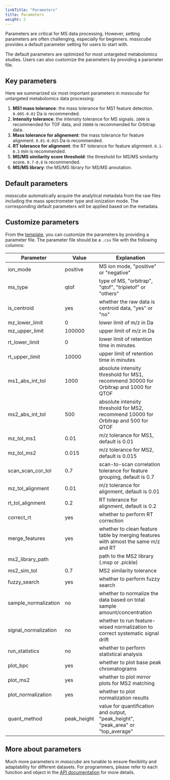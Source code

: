 ```yaml
---
linkTitle: "Parameters"
title: Parameters
weight: 2
---
```


Parameters are critical for MS data processing. However, setting parameters are often challenging, especially for beginners. _masscube_ provides a default parameter setting for users to start with.

The default parameters are optimized for most untargeted metabolomics studies. Users can also customize the parameters by providing a parameter file.

## Key parameters

Here we summarized six most important parameters in _masscube_ for untargeted metabolomics data processing:

1. **MS1 mass tolerance**: the mass tolerance for MS1 feature detection. `0.005-0.01` Da is recommended.
2. **Intensity tolerance**: the intensity tolerance for MS signals. `1000` is recommended for TOF data, and `30000` is recommended for Orbitrap data.
3. **Mass tolerance for alignement**: the mass tolerance for feature alignment. `0.01-0.015` Da is recommended.
4. **RT tolerance for alignment**: the RT tolerance for feature alignment. `0.1-0.3` min is recommended.
5. **MS/MS similarity score threshold**: the threshold for MS/MS similarity score. `0.7-0.8` is recommended.
6. **MS/MS library**: the MS/MS library for MS/MS annotation.

## Default parameters

_masscube_ automatically acquire the analytical metadata from the raw files including the mass spectrometer type and ionization mode. The corresponding default parameters will be applied based on the metadata.

## Customize parameters

From the [template](https://github.com/huaxuyu/masscubedocs/blob/main/content/docs/parameters.csv), you can customize the parameters by providing a parameter file. The parameter file should be a `.csv` file with the following columns:

| Parameter            | Value       | Explanation                                                                          |
| -------------------- | ----------- | ------------------------------------------------------------------------------------ |
| ion_mode             | positive    | MS ion mode, "positive" or "negative"                                                |
| ms_type              | qtof        | type of MS, "orbitrap", "qtof", "tripletof" or "others"                              |
| is_centroid          | yes         | whether the raw data is centroid data, "yes" or "no"                                 |
| mz_lower_limit       | 0           | lower limit of m/z in Da                                                             |
| mz_upper_limit       | 100000      | upper limit of m/z in Da                                                             |
| rt_lower_limit       | 0           | lower limit of retention time in minutes                                             |
| rt_upper_limit       | 10000       | upper limit of retention time in minutes                                             |
| ms1_abs_int_tol      | 1000        | absolute intensity threshold for MS1, recommend 30000 for Orbitrap and 1000 for QTOF |
| ms2_abs_int_tol      | 500         | absolute intensity threshold for MS2, recommend 10000 for Orbitrap and 500 for QTOF  |
| mz_tol_ms1           | 0.01        | m/z tolerance for MS1, default is 0.01                                               |
| mz_tol_ms2           | 0.015       | m/z tolerance for MS2, default is 0.015                                              |
| scan_scan_cor_tol    | 0.7         | scan-to-scan correlation tolerance for feature grouping, default is 0.7              |
| mz_tol_alignment     | 0.01        | m/z tolerance for alignment, default is 0.01                                         |
| rt_tol_alignment     | 0.2         | RT tolerance for alignment, default is 0.2                                           |
| correct_rt           | yes         | whether to perform RT correction                                                     |
| merge_features       | yes         | whether to clean feature table by merging features with almost the same m/z and RT   |
| ms2_library_path     |             | path to the MS2 library (.msp or .pickle)                                            |
| ms2_sim_tol          | 0.7         | MS2 similarity tolerance                                                             |
| fuzzy_search         | yes         | whether to perform fuzzy search                                                      |
| sample_normalization | no          | whether to normalize the data based on total sample amount/concentration             |
| signal_normalization | no          | whether to run feature-wised normalization to correct systematic signal drift        |
| run_statistics       | no          | whether to perform statistical analysis                                              |
| plot_bpc             | yes         | whether to plot base peak chromatograms                                              |
| plot_ms2             | yes         | whether to plot mirror plots for MS2 matching                                        |
| plot_normalization   | yes         | whether to plot normalization results                                                |
| quant_method         | peak_height | value for quantification and output, "peak_height", "peak_area" or "top_average"     |

## More about parameters

Much more parameters in _masscube_ are tunable to ensure flexibility and adaptability for different datasets. For programmers, please refer to each function and object in the [API documentation](../docs/api) for more details.
